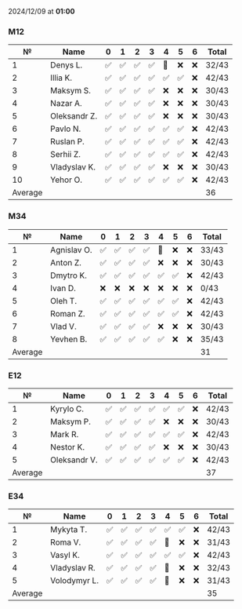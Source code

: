 2024/12/09 at **01:00**
### M12
|№|Name|0|1|2|3|4|5|6|Total|
|-----|-----|-----|-----|-----|-----|-----|-----|-----|-----|
|1|Denys L.|✅|✅|✅|✅|🔄|❌|❌|32/43|
|2|Illia K.|✅|✅|✅|✅|✅|✅|❌|42/43|
|3|Maksym S.|✅|✅|✅|✅|❌|❌|❌|30/43|
|4|Nazar A.|✅|✅|✅|✅|❌|❌|❌|30/43|
|5|Oleksandr Z.|✅|✅|✅|✅|❌|❌|❌|30/43|
|6|Pavlo N.|✅|✅|✅|✅|✅|✅|❌|42/43|
|7|Ruslan P.|✅|✅|✅|✅|✅|✅|❌|42/43|
|8|Serhii Z.|✅|✅|✅|✅|✅|✅|❌|42/43|
|9|Vladyslav K.|✅|✅|✅|✅|❌|❌|❌|30/43|
|10|Yehor O.|✅|✅|✅|✅|✅|✅|❌|42/43|
|Average|||||||||36|
### M34
|№|Name|0|1|2|3|4|5|6|Total|
|-----|-----|-----|-----|-----|-----|-----|-----|-----|-----|
|1|Agnislav O.|✅|✅|✅|✅|🔄|❌|❌|33/43|
|2|Anton Z.|✅|✅|✅|✅|❌|❌|❌|30/43|
|3|Dmytro K.|✅|✅|✅|✅|✅|✅|❌|42/43|
|4|Ivan D.|❌|❌|❌|❌|❌|❌|❌|0/43|
|5|Oleh T.|✅|✅|✅|✅|✅|✅|❌|42/43|
|6|Roman Z.|✅|✅|✅|✅|✅|✅|❌|42/43|
|7|Vlad V.|✅|✅|✅|✅|❌|❌|❌|30/43|
|8|Yevhen B.|✅|✅|✅|✅|✅|❌|❌|35/43|
|Average|||||||||31|
### E12
|№|Name|0|1|2|3|4|5|6|Total|
|-----|-----|-----|-----|-----|-----|-----|-----|-----|-----|
|1|Kyrylo C.|✅|✅|✅|✅|✅|✅|❌|42/43|
|2|Maksym P.|✅|✅|✅|✅|❌|❌|❌|30/43|
|3|Mark R.|✅|✅|✅|✅|✅|✅|❌|42/43|
|4|Nestor K.|✅|✅|✅|✅|❌|❌|❌|30/43|
|5|Oleksandr V.|✅|✅|✅|✅|✅|✅|❌|42/43|
|Average|||||||||37|
### E34
|№|Name|0|1|2|3|4|5|6|Total|
|-----|-----|-----|-----|-----|-----|-----|-----|-----|-----|
|1|Mykyta T.|✅|✅|✅|✅|✅|✅|❌|42/43|
|2|Roma V.|✅|✅|✅|✅|🔄|❌|❌|31/43|
|3|Vasyl K.|✅|✅|✅|✅|✅|✅|❌|42/43|
|4|Vladyslav R.|✅|✅|✅|✅|🔄|❌|❌|32/43|
|5|Volodymyr L.|✅|✅|✅|✅|🔄|❌|❌|31/43|
|Average|||||||||35|
